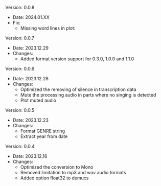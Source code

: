 Version: 0.0.8
- Date: 2024.01.XX
- Fix:
  - Missing word lines in plot:

Version: 0.0.7
- Date: 2023.12.29
- Changes:
  - Added format version support for 0.3.0, 1.0.0 and 1.1.0

Version: 0.0.6
- Date: 2023.12.28
- Changes:
  - Optimized the removing of silence in transcription data
  - Mute the processing audio in parts where no singing is detected
  - Plot muted audio

Version: 0.0.5
- Date: 2023.12.23
- Changes:
  - Format GENRE string
  - Extract year from date

Version: 0.0.4
- Date: 2023.12.16
- Changes:
  - Optimized the conversion to Mono
  - Removed limitation to mp3 and wav audio formats
  - Added option float32 to demucs